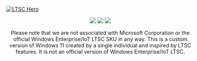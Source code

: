 [![LTSC Hero](https://user-images.githubusercontent.com/96759883/222765207-a41b6ab0-5d76-4e40-b08d-cb92d4aa3f6a.png)](https://github.com/LSX285/Windows11-LTSC/discussions/1)

<p align="center">
  <a href="https://github.com/LSX285/Windows11-LTSC/releases/latest"><img src="https://user-images.githubusercontent.com/96759883/222765797-b5915930-2953-4729-bbb2-a480af8ce2b1.png" /></a>
  <a href="https://github.com/LSX285/Windows11-LTSC/releases/tag/INSIDER"><img src="https://user-images.githubusercontent.com/96759883/222765789-27409f66-d2a4-42cb-8ba3-add8c0692dec.png" /></a>
  <a href="https://github.com/LSX285/Windows11-LTSC/releases/tag/SERVER"><img src="https://user-images.githubusercontent.com/96759883/222765794-307c28df-74b4-4690-8350-669b0c2b7581.png" /></a>
</p>

<p align="center">
Please note that we are not associated with Microsoft Corporation or the official Windows Enterprise/IoT LTSC SKU in any way. This is a custom version of Windows 11 created by a single individual and inspired by LTSC features. It is not an official version of Windows Enterprise/IoT LTSC.

</p>
